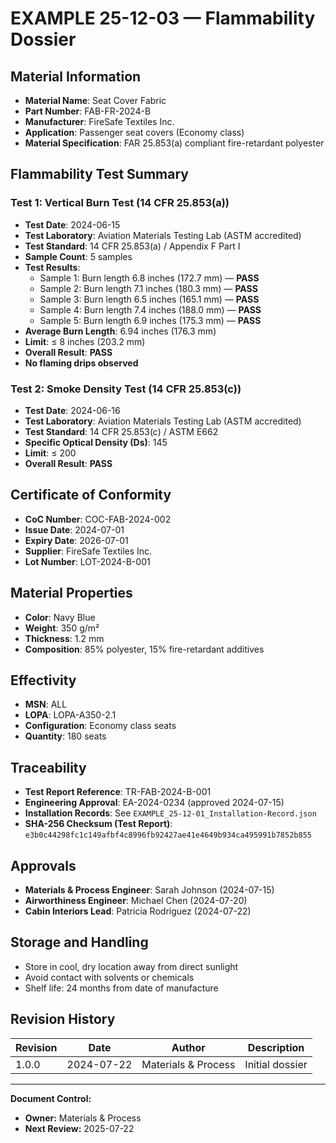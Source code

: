 # EXAMPLE 25-12-03 — Flammability Dossier

## Material Information
- **Material Name**: Seat Cover Fabric
- **Part Number**: FAB-FR-2024-B
- **Manufacturer**: FireSafe Textiles Inc.
- **Application**: Passenger seat covers (Economy class)
- **Material Specification**: FAR 25.853(a) compliant fire-retardant polyester

## Flammability Test Summary

### Test 1: Vertical Burn Test (14 CFR 25.853(a))
- **Test Date**: 2024-06-15
- **Test Laboratory**: Aviation Materials Testing Lab (ASTM accredited)
- **Test Standard**: 14 CFR 25.853(a) / Appendix F Part I
- **Sample Count**: 5 samples
- **Test Results**:
  - Sample 1: Burn length 6.8 inches (172.7 mm) — **PASS**
  - Sample 2: Burn length 7.1 inches (180.3 mm) — **PASS**
  - Sample 3: Burn length 6.5 inches (165.1 mm) — **PASS**
  - Sample 4: Burn length 7.4 inches (188.0 mm) — **PASS**
  - Sample 5: Burn length 6.9 inches (175.3 mm) — **PASS**
- **Average Burn Length**: 6.94 inches (176.3 mm)
- **Limit**: ≤ 8 inches (203.2 mm)
- **Overall Result**: **PASS**
- **No flaming drips observed**

### Test 2: Smoke Density Test (14 CFR 25.853(c))
- **Test Date**: 2024-06-16
- **Test Laboratory**: Aviation Materials Testing Lab (ASTM accredited)
- **Test Standard**: 14 CFR 25.853(c) / ASTM E662
- **Specific Optical Density (Ds)**: 145
- **Limit**: ≤ 200
- **Overall Result**: **PASS**

## Certificate of Conformity
- **CoC Number**: COC-FAB-2024-002
- **Issue Date**: 2024-07-01
- **Expiry Date**: 2026-07-01
- **Supplier**: FireSafe Textiles Inc.
- **Lot Number**: LOT-2024-B-001

## Material Properties
- **Color**: Navy Blue
- **Weight**: 350 g/m²
- **Thickness**: 1.2 mm
- **Composition**: 85% polyester, 15% fire-retardant additives

## Effectivity
- **MSN**: ALL
- **LOPA**: LOPA-A350-2.1
- **Configuration**: Economy class seats
- **Quantity**: 180 seats

## Traceability
- **Test Report Reference**: TR-FAB-2024-B-001
- **Engineering Approval**: EA-2024-0234 (approved 2024-07-15)
- **Installation Records**: See `EXAMPLE_25-12-01_Installation-Record.json`
- **SHA-256 Checksum (Test Report)**: `e3b0c44298fc1c149afbf4c8996fb92427ae41e4649b934ca495991b7852b855`

## Approvals
- **Materials & Process Engineer**: Sarah Johnson (2024-07-15)
- **Airworthiness Engineer**: Michael Chen (2024-07-20)
- **Cabin Interiors Lead**: Patricia Rodriguez (2024-07-22)

## Storage and Handling
- Store in cool, dry location away from direct sunlight
- Avoid contact with solvents or chemicals
- Shelf life: 24 months from date of manufacture

## Revision History
| Revision | Date       | Author               | Description     |
|----------|------------|----------------------|-----------------|
| 1.0.0    | 2024-07-22 | Materials & Process  | Initial dossier |

---

**Document Control:**
- **Owner:** Materials & Process
- **Next Review:** 2025-07-22

